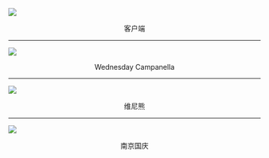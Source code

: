 ![](/media/15701738082003.jpg)
<center>客户端</center>

-------

![](/media/15701751490093.jpg)
<center>Wednesday Campanella</center>

-------

![](/media/15701756787560.jpg)
<center>维尼熊</center>

-------

![](/media/15701757205543.png)
<center>南京国庆</center>
